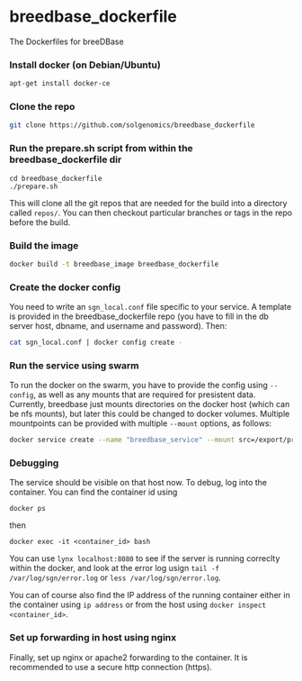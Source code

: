 # breedbase_dockerfile
The Dockerfiles for breeDBase

### Install docker (on Debian/Ubuntu)
```bash
apt-get install docker-ce
```
### Clone the repo
```bash
git clone https://github.com/solgenomics/breedbase_dockerfile
```

### Run the prepare.sh script from within the breedbase_dockerfile dir
```
cd breedbase_dockerfile
./prepare.sh
```
This will clone all the git repos that are needed for the build into a directory called ```repos/```. 
You can then checkout particular branches or tags in the repo before the build.

### Build the image
```bash
docker build -t breedbase_image breedbase_dockerfile
```
### Create the docker config

You need to write an ```sgn_local.conf``` file specific to your service. A template is provided in the breedbase_dockerfile repo (you have to fill in the db server host, dbname, and username and password). Then:
```bash
cat sgn_local.conf | docker config create -
```
### Run the service using swarm
To run the docker on the swarm, you have to provide the config using ```--config```, as well as any mounts that are required for presistent data. Currently, breedbase just mounts directories on the docker host (which can be nfs mounts), but later this could be changed to docker volumes. Multiple mountpoints can be provided with multiple ```--mount``` options, as follows:
```bash
docker service create --name "breedbase_service" --mount src=/export/prod/archive,target=/home/production/archive,type=bind --mount src=/export/prod/public_breedbase,target=/home/production/public,type=bind --config source="breedbase_sgn_local.conf",target="/home/production/cxgn/sgn/sgn_local.conf"  breedbase_image
```
### Debugging

The service should be visible on that host now. To debug, log into the container. You can find the container id using
```
docker ps
```
then
```
docker exec -it <container_id> bash
```
You can use ```lynx localhost:8080``` to see if the server is running correclty within the docker, and look at the error log usign ```tail -f /var/log/sgn/error.log``` or ```less /var/log/sgn/error.log```.

You can of course also find the IP address of the running container either in the container using ```ip address``` or from the host using ```docker inspect <container_id>```.

### Set up forwarding in host using nginx

Finally, set up nginx or apache2 forwarding to the container. It is recommended to use a secure http connection (https).

